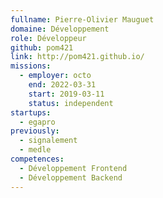 ```yaml
---
fullname: Pierre-Olivier Mauguet
domaine: Développement
role: Développeur
github: pom421
link: http://pom421.github.io/
missions:
  - employer: octo
    end: 2022-03-31
    start: 2019-03-11
    status: independent
startups:
  - egapro
previously:
  - signalement
  - medle
competences:
  - Développement Frontend
  - Développement Backend
---
```

